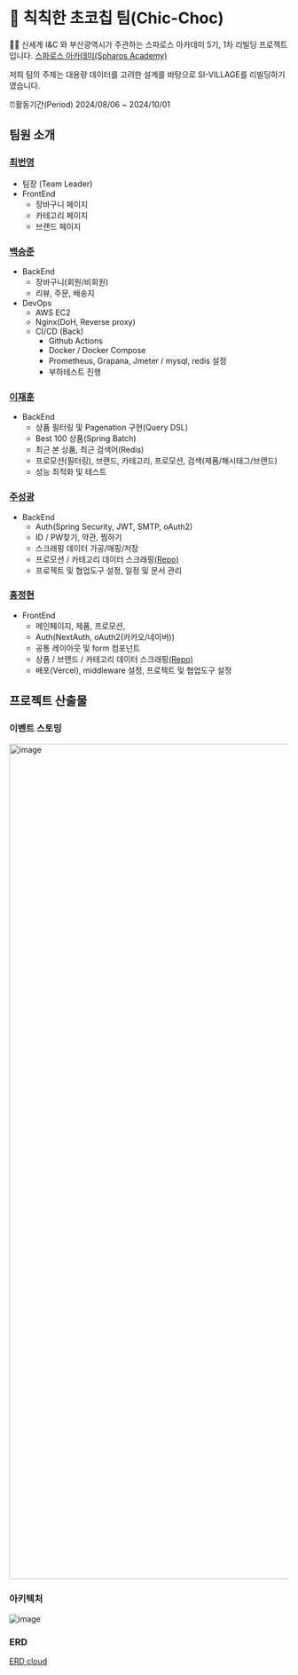 # 🍪 칙칙한 초코칩 팀(Chic-Choc)
🙋‍♀️ 신세계 I&C 와 부산광역시가 주관하는 스파로스 아카데미 5기, 1차 리빌딩 프로젝트 입니다. [스파로스 아카데미(Spharos Academy)](https://swedu.spharosacademy.com/spharos_total.html)

저희 팀의 주제는 대용량 데이터를 고려한 설계를 바탕으로 SI-VILLAGE를 리빌딩하기였습니다.

⏰활동기간(Period) 2024/08/06 ~ 2024/10/01

## 팀원 소개

### [최번영](https://github.com/GwendolyNM)
 - 팀장 (Team Leader) 
 - FrontEnd
   - 장바구니 페이지
   - 카테고리 페이지
   - 브랜드 페이지
   
  
### [백승준](https://github.com/flskhhdf)
- BackEnd
  - 장바구니(회원/비회원)
  - 리뷰, 주문, 배송지
- DevOps
  - AWS EC2
  - Nginx(DoH, Reverse proxy)
  - CI/CD (Back)
	  - Github Actions
	  - Docker / Docker Compose
      - Prometheus, Grapana, Jmeter / mysql, redis 설정
    - 부하테스트 진행
  
  
### [이재훈](https://github.com/JaeHunLee-git)
- BackEnd
  - 상품 필터링 및 Pagenation 구현(Query DSL)
  - Best 100 상품(Spring Batch)  
  - 최근 본 상품, 최근 검색어(Redis)
  - 프로모션(필터링), 브랜드, 카테고리, 프로모션, 검색(제품/해시태그/브랜드)
  - 성능 최적화 및 테스트
  
### [주성광](https://github.com/SeongGwangJu)
- BackEnd
  - Auth(Spring Security, JWT, SMTP, oAuth2)
  - ID / PW찾기, 약관, 찜하기
  - 스크래핑 데이터 가공/매핑/저장
  - 프로모션 / 카테고리 데이터 스크래핑[(Repo)](https://github.com/5-Chic-Choc/sivillage-scraping)
  -  프로젝트 및 협업도구 설정, 일정 및 문서 관리
    
### [홍정현](https://github.com/oror-sine)
 - FrontEnd
   - 메인페이지, 제품, 프로모션,
   - Auth(NextAuth, oAuth2(카카오/네이버))
   - 공통 레이아웃 및 form 컴포넌트
   - 상품 / 브랜드 / 카테고리 데이터 스크래핑[(Repo)](https://github.com/5-Chic-Choc/sivillage-scraping)
   - 배포(Vercel), middleware 설정, 프로젝트 및 협업도구 설정
   
## 프로젝트 산출물

### 이벤트 스토밍
<img width="1506" alt="image" src="https://github.com/user-attachments/assets/96d4e967-0528-44ee-a57d-4a13ec45c24d">

### 아키텍처
![image](https://github.com/user-attachments/assets/11060886-20f2-44a8-9a56-404a48f5d06e)

### ERD
[ERD cloud](https://www.erdcloud.com/d/4JTP48haeZthXnHgu)






